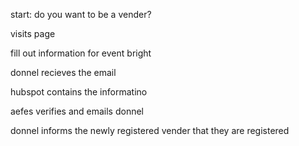 start:
do you want to be a vender?

visits page

fill out information for event bright

donnel recieves the email

hubspot contains the informatino

aefes verifies and emails donnel

donnel informs the newly registered vender that they are registered
